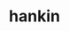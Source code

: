 ---
layout: home

title: hankin
titleTemplate: Use vitepress, my study notebook wiki.

hero:
  name: 学习笔记wiki
  text: Use github pages and vitepress, process automation by github actions.
  actions:
    - theme: brand
      text: Get Started
      link: /
    - theme: alt
      text: View on GitHub
      link: https://github.com/hankin2015/Gitbook.git

features:
  - title: github pages
    details: GitHub 提供的一个免费的静态网站托管服务.
  - title: vitepress
    details: 基于 Vite 的静态站点生成器, 支持 Markdown 语法和 Vue 组件.
  - title: github actions
    details: 可以发现、创建和共享操作以执行任何作业(包括 CI/CD), 并将操作合并到完全自定义的工作流程中.
---